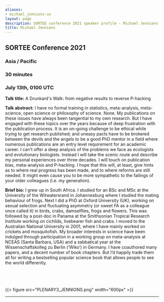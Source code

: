 ```yaml
---
aliases:
- michael_jennions-us
layout: page
description: SORTEE conference 2021 speaker profile - Michael Jennions
title: Michael Jennions
---
```


## SORTEE Conference 2021   

### Asia / Pacific  

### 30 minutes    

### July 13th, 0100 UTC     


**Talk title:** A Drunkard's Walk: from negative results to reverse P-hacking  

**Talk abstract:**  I have no formal training in statistics, meta-analysis, meta-science, open science or philosophy of science. None. My publications on these issues have always been tangential to my own research. But I have engaged with these topics over the years because of deep frustration with the publication process. It is an on-going challenge to be ethical while trying to get research published; and uneasy pacts have to be brokered between the devils and the angels to be a good PhD mentor in a field where numerous publications are an entry level requirement for an academic career. I can’t offer a deep analysis of the problems we face as ecologists and evolutionary biologists. Instead I will take the scenic route and describe my personal experiences over three decades. I will touch on publication bias, meta-analysis and P-hacking. I hope that this will, at least, give hints as to where real progress has been made, and to where reforms are still needed. It might even cause you to be more sympathetic to the failings of your older colleagues (i.e. my generation).   

**Brief bio:** I grew up in South Africa. I studied for an BSc and MSc at the University of the Witwatersrand in Johannesburg where I studied the mating behaviour of frogs. Next I did a PhD at Oxford University (UK), working on sexual selection and fluctuating asymmetry (or sweet FA as a colleague once called it) in birds, crabs, damselflies, frogs and flowers. This was followed by a post-doc in Panama at the Smithsonian Tropical Research Institute working on cichlids, livebearer fish and crabs. I moved to the Australian National University in 2001, where I have mainly worked on crickets and mosquitofish. My broader interests in science have been indulged through participation in a working group on meta-analysis at NCEAS (Santa Barbara, USA) and a sabbatical year at the Wissenschaftskolleg zu Berlin (‘Wiko’) in Germany. I have coauthored many papers, and a decent number of book chapters. But I’d happily trade them all for writing a bestselling popular science book that allows people to see the world differently.   



&nbsp;
--------------------------------------------------------------------------------------------------------------------


{{< figure src="PLENARY3_JENNIONS.png" width="600px" >}}

--------------------------------------------------------------------------------------------------------------------

&nbsp;



